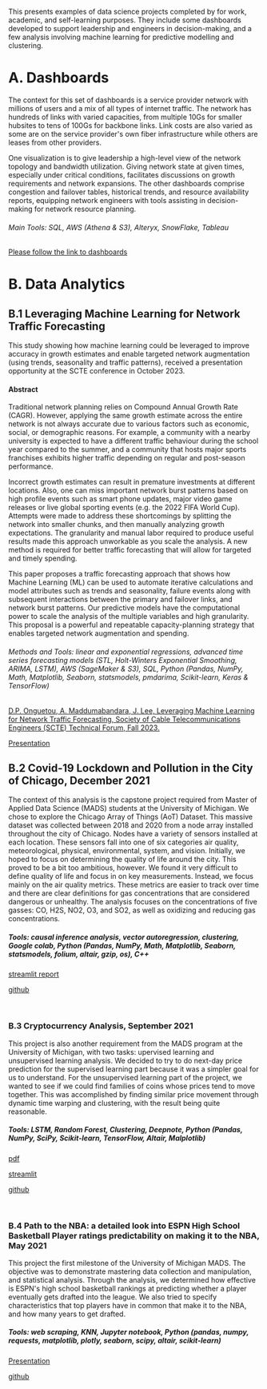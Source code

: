 This presents examples of data science projects completed by for work, academic, and self-learning purposes. They include some dashboards developed to support leadership and engineers in decision-making, and a few analysis involving machine learning for predictive modelling and clustering.

<!-- This webpage provides examples of data science projects completed by Diane for work, academic, and self-learning purposes. Those studies encompasses a broad range of skills including: 
- RESEARCH SKILLS: critical thinking; qualitative inquiry; study design (questions, hypothesis, methodology); technical writing; oral presentation to both leadership and technical audiences
- METHODS: web scraping, databases and cloud computing; data wrangling and data manipulation; visualization and dashboarding; statistical analysis; data mining and machine learning for causal inference analysis, network and social media analysis, learning analysis, and NLP
- TOOLSET: SQL and key-value NoSQL; Python programming for data analysis; AWS cloud computing (SageMaker, S3, Athena); SnowFlake; Alteryx; Tableau; Power BI
<br>
-->

# A. Dashboards
The context for this set of dashboards is a service provider network with millions of users and a mix of all types of internet traffic. The network has hundreds of links with varied capacities, from multiple 10Gs for smaller hubsites to tens of 100Gs for backbone links. Link costs are also varied as some are on the service provider's own fiber infrastructure while others are leases from other providers.

One visualization is to give leadership a high-level view of the network topology and bandwidth utilization. Giving network state at given times, especially under critical conditions, facilitates discussions on growth requirements and network expansions. 
The other dashboards comprise congestion and failover tables, historical trends, and resource availability reports, equipping network engineers with tools assisting in decision-making for network resource planning.
###### Main Tools: SQL, AWS (Athena & S3), Alteryx, SnowFlake, Tableau

[Please follow the link to dashboards](https://dianemads.github.io/dashboards/)

<!-- Please click on the title to browse through a few examples of dashboards developed for various audiences including leadership, engineering and operations of an ISP. 
##### Tools: SQL, AWS Athena & S3, Alteryx, SnowFlake, Tableau
<br>
-->

# B. Data Analytics
## B.1 Leveraging Machine Learning for Network Traffic Forecasting
This study showing how machine learning could be leveraged to improve accuracy in growth estimates and enable targeted network augmentation (using trends, seasonality and traffic patterns), received a presentation opportunity at the SCTE conference in October 2023.

#### Abstract
Traditional network planning relies on Compound Annual Growth Rate (CAGR). However, applying the same growth estimate across the entire network is not always accurate due to various factors such as economic, social, or demographic reasons. For example, a community with a nearby university is expected to have a different traffic behaviour during the school year compared to the summer, and a community that hosts major sports franchises exhibits higher traffic depending on regular and post-season performance.

Incorrect growth estimates can result in premature investments at different locations. Also, one can miss important network burst patterns based on high profile events such as smart phone updates, major video game releases or live global sporting events (e.g. the 2022 FIFA World Cup). Attempts were made to address these shortcomings by splitting the network into smaller chunks, and then manually analyzing growth expectations. The granularity and manual labor required to produce useful results made this approach unworkable as you scale the analysis. A new method is required for better traffic forecasting that will allow for targeted and timely spending.

This paper proposes a traffic forecasting approach that shows how Machine Learning (ML) can be used to automate iterative calculations and model attributes such as trends and seasonality, failure events along with subsequent interactions between the primary and failover links, and network burst patterns. Our predictive models have the computational power to scale the analysis of the multiple variables and high granularity. This proposal is a powerful and repeatable capacity-planning strategy that enables targeted network augmentation and spending.

###### Methods and Tools: linear and exponential regressions, advanced time series forecasting models (STL, Holt-Winters Exponential Smoothing, ARIMA, LSTM), AWS (SageMaker & S3), SQL, Python (Pandas, NumPy, Math, Matplotlib, Seaborn, statsmodels, pmdarima, Scikit-learn, Keras & TensorFlow)

[D.P. Onguetou, A. Maddumabandara, J. Lee, Leveraging Machine Learning for Network Traffic Forecasting, Society of Cable Telecommunications Engineers (SCTE) Technical Forum, Fall 2023.](https://www.nctatechnicalpapers.com/Paper/2023/3580_Lee_5100_paper)

<a href="https://github.com/dianeMADS/traffic-forecasting/blob/main/assets/3580_DPO_5100_presentation.pdf">Presentation</a> 

<!-- [github](https://github.com/dianeMADS/traffic-forecasting/tree/main)
-->

## B.2 Covid-19 Lockdown and Pollution in the City of Chicago, December 2021
The context of this analysis is the capstone project required from Master of Applied Data Science (MADS) students at the University of Michigan. We chose to explore  the Chicago Array of Things (AoT) Dataset. This massive dataset was collected between 2018 and 2020 from a node array installed throughout the city of Chicago. Nodes have a variety of sensors installed at each location. These sensors fall into one of six categories air quality, meteorological, physical, environmental, system, and vision. Initially, we hoped to focus on determining the quality of life around the city. This proved to be a bit too ambitious, however. We found it very difficult to define quality of life and focus in on key measurements. Instead, we focus mainly on the air quality metrics. These metrics are easier to track over time and there are clear definitions for gas concentrations that are considered dangerous or unhealthy. The analysis focuses on the concentrations of five gasses: CO, H2S, NO2, O3, and SO2, as well as oxidizing and reducing gas concentrations.

##### Tools: causal inference analysis, vector autoregression, clustering, Google colab, Python (Pandas, NumPy, Math, Matplotlib, Seaborn, statsmodels, folium, altair, gzip, os), C++

[streamlit report](https://dianemads-capstone-streamlitstreamlit-hyz5lm.streamlit.app/)

[github](https://github.com/dianeMADS/capstone)

<br>

### B.3 Cryptocurrency Analysis, September 2021
This project is also another requirement from the MADS program at the University of Michigan, with two tasks: upervised learning and unsupervised learning analysis. We decided to try to do next-day price prediction for the supervised learning part because it was a simpler goal for us to understand. For the unsupervised learning part of the project, we wanted to see if we could find families of coins whose prices tend to move together. This was accomplished by finding similar price movement through dynamic time warping and clustering, with the result being quite reasonable.

##### Tools: LSTM, Random Forest, Clustering, Deepnote, Python (Pandas, NumPy, SciPy, Scikit-learn, TensorFlow, Altair, Malplotlib)

[pdf](https://github.com/dianeMADS/milestone2/blob/main/report/MADS-milestone2-Onguetou-Nikolsky.pdf)

[streamlit](https://dianemads-milestone2-i4rryagqxtyey26mafg5eb.streamlit.app/)

[github](https://github.com/dianeMADS/milestone2)

<br>

### B.4 Path to the NBA: a detailed look into ESPN High School Basketball Player ratings predictability on making it to the NBA, May 2021
This project the first milestone of the University of Michigan MADS. The objective was to demonstrate mastering data collection and manipulation, and statistical analysis. Through the analysis, we determined how effective is ESPN's high school basketball rankings at predicting whether a player eventually gets drafted into the league. We also tried to specify characteristics that top players have in common that make it to the NBA, and how many years to get drafted.

##### Tools: web scraping, KNN, Jupyter notebook, Python (pandas, numpy, requests, matplotlib, plotly, seaborn, scipy, altair, scikit-learn)

<a href="https://github.com/dianeMADS/milestone1/blob/main/ESPN-to-NBA%20vFinal-1.pdf">Presentation</a>

[github](https://github.com/dianeMADS/milestone1)

[//]: # (# D. Self-Learning)
[//]: # (D.1 Data Manipulation)
